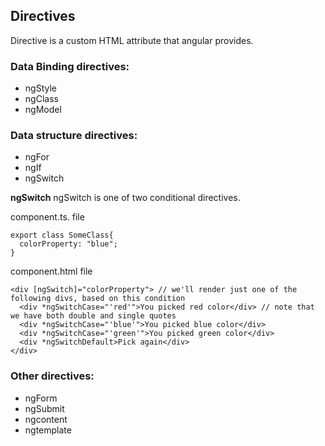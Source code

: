 
## Directives
Directive is a custom HTML attribute that angular provides.

### Data Binding directives:
* ngStyle
* ngClass
* ngModel


### Data structure directives:
* ngFor
* ngIf
* ngSwitch


**ngSwitch**
ngSwitch is one of two conditional directives.

component.ts. file
```
export class SomeClass{
  colorProperty: "blue";
}
```
component.html file
```
<div [ngSwitch]="colorProperty"> // we'll render just one of the following divs, based on this condition
  <div *ngSwitchCase="'red'">You picked red color</div> // note that we have both double and single quotes
  <div *ngSwitchCase="'blue'">You picked blue color</div>
  <div *ngSwitchCase="'green'">You picked green color</div>
  <div *ngSwitchDefault>Pick again</div>
</div>
```


### Other directives:
* ngForm
* ngSubmit
* ngcontent
* ngtemplate
